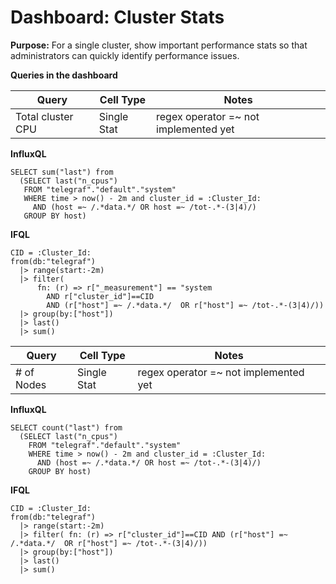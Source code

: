 # Dashboard: Cluster Stats
**Purpose:** For a single cluster, show important performance stats so that administrators can quickly identify performance issues.  

**Queries in the dashboard**

|Query| Cell Type  | Notes | 
|---|---|---|
|Total cluster CPU| Single Stat | regex operator =~ not implemented yet | 
  
**InfluxQL**
```
SELECT sum("last") from 
  (SELECT last("n_cpus") 
   FROM "telegraf"."default"."system" 
   WHERE time > now() - 2m and cluster_id = :Cluster_Id: 
     AND (host =~ /.*data.*/ OR host =~ /tot-.*-(3|4)/) 
   GROUP BY host)
```
       
**IFQL**
```
CID = :Cluster_Id:
from(db:"telegraf") 
  |> range(start:-2m) 
  |> filter( 
      fn: (r) => r["_measurement"] == "system 
        AND r["cluster_id"]==CID 
        AND (r["host"] =~ /.*data.*/  OR r["host"] =~ /tot-.*-(3|4)/))
  |> group(by:["host"]) 
  |> last()
  |> sum()
```

|Query| Cell Type  | Notes | 
|---|---|---|
|\# of Nodes| Single Stat | regex operator =~ not implemented yet | 
  
**InfluxQL**
```
SELECT count("last") from 
  (SELECT last("n_cpus") 
    FROM "telegraf"."default"."system" 
    WHERE time > now() - 2m and cluster_id = :Cluster_Id: 
      AND (host =~ /.*data.*/ OR host =~ /tot-.*-(3|4)/) 
    GROUP BY host)
```
       
**IFQL**
```
CID = :Cluster_Id:
from(db:"telegraf") 
  |> range(start:-2m) 
  |> filter( fn: (r) => r["cluster_id"]==CID AND (r["host"] =~ /.*data.*/  OR r["host"] =~ /tot-.*-(3|4)/))
  |> group(by:["host"]) 
  |> last()
  |> sum()
```
